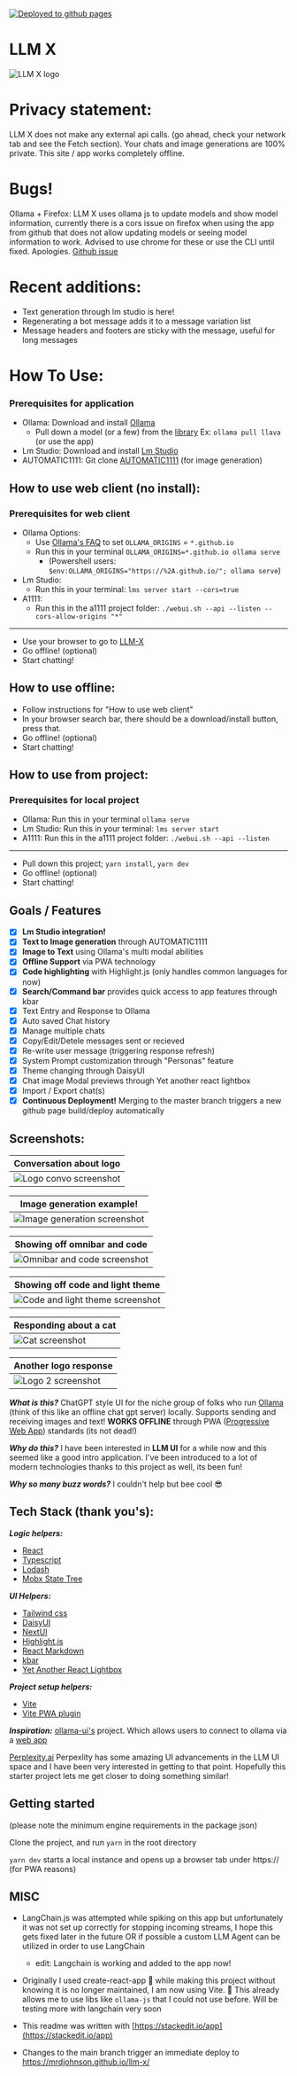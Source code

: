 [![Deployed to github pages](https://github.com/mrdjohnson/llm-x/actions/workflows/deploy_to_gh_pages.yml/badge.svg)](https://github.com/mrdjohnson/llm-x/actions/workflows/deploy_to_gh_pages.yml)

# LLM X

![LLM X logo](https://raw.githubusercontent.com/mrdjohnson/llm-X/main/public/LLMX.png)

# Privacy statement:

LLM X does not make any external api calls. (go ahead, check your network tab and see the Fetch section). Your chats and image generations are 100% private. This site / app works completely offline.

# Bugs!

Ollama + Firefox: LLM X uses ollama js to update models and show model information, currently there is a cors issue on firefox when using the app from github that does not allow updating models or seeing model information to work. Advised to use chrome for these or use the CLI until fixed. Apologies. [Github issue](https://github.com/ollama/ollama-js/issues/80)

# Recent additions:

- Text generation through lm studio is here! 
- Regenerating a bot message adds it to a message variation list
- Message headers and footers are sticky with the message, useful for long messages

# How To Use:

### Prerequisites for application

- Ollama: Download and install [Ollama](https://ollama.com/)
  - Pull down a model (or a few) from the [library](https://ollama.com/library) Ex: `ollama pull llava` (or use the app)
- Lm Studio:  Download and install [Lm Studio](https://lmstudio.ai/)
- AUTOMATIC1111: Git clone [AUTOMATIC1111](https://github.com/AUTOMATIC1111/stable-diffusion-webui?tab=readme-ov-file#installation-and-running) (for image generation)

## How to use web client (no install):

### Prerequisites for web client
- Ollama Options: 
  - Use [Ollama's FAQ](https://github.com/ollama/ollama/blob/main/docs/faq.md#how-do-i-configure-ollama-server) to set `OLLAMA_ORIGINS` = `*.github.io`
  - Run this in your terminal `OLLAMA_ORIGINS=*.github.io ollama serve`
    - (Powershell users: `$env:OLLAMA_ORIGINS="https://%2A.github.io/"; ollama serve`)
- Lm Studio:
  - Run this in your terminal: `lms server start --cors=true`
- A1111: 
  - Run this in the a1111 project folder: `./webui.sh --api --listen --cors-allow-origins "*"` 
---
- Use your browser to go to [LLM-X](https://mrdjohnson.github.io/llm-x/)
- Go offline! (optional)
- Start chatting!

## How to use offline:

- Follow instructions for "How to use web client"
- In your browser search bar, there should be a download/install button, press that.
- Go offline! (optional)
- Start chatting!

## How to use from project:

### Prerequisites for local project
- Ollama: Run this in your terminal `ollama serve`
- Lm Studio: Run this in your terminal: `lms server start`
- A1111: Run this in the a1111 project folder: `./webui.sh --api --listen` 
---

- Pull down this project; `yarn install`, `yarn dev`
- Go offline! (optional)
- Start chatting!

## Goals / Features

- [x] **Lm Studio integration!**
- [x] **Text to Image generation** through AUTOMATIC1111
- [x] **Image to Text** using Ollama's multi modal abilities
- [x] **Offline Support** via PWA technology
- [x] **Code highlighting** with Highlight.js (only handles common languages for now)
- [x] **Search/Command bar** provides quick access to app features through kbar
- [x] Text Entry and Response to Ollama
- [x] Auto saved Chat history
- [x] Manage multiple chats
- [x] Copy/Edit/Detele messages sent or recieved
- [x] Re-write user message (triggering response refresh)
- [x] System Prompt customization through "Personas" feature
- [x] Theme changing through DaisyUI
- [x] Chat image Modal previews through Yet another react lightbox
- [x] Import / Export chat(s)
- [x] **Continuous Deployment!** Merging to the master branch triggers a new github page build/deploy automatically

## Screenshots:

| Conversation about logo                                                                                                 |
| ----------------------------------------------------------------------------------------------------------------------- |
| ![Logo convo screenshot](https://raw.githubusercontent.com/mrdjohnson/llm-X/main/screenshots/Screenshot-logo-convo.png) |

| Image generation example!                                                                                                             |
| ------------------------------------------------------------------------------------------------------------------------------------- |
| ![Image generation screenshot](https://raw.githubusercontent.com/mrdjohnson/llm-X/main/screenshots/Screenshot-image-generation-1.png) |

| Showing off omnibar and code                                                                                                    |
| ------------------------------------------------------------------------------------------------------------------------------- |
| ![Omnibar and code screenshot](https://raw.githubusercontent.com/mrdjohnson/llm-X/main/screenshots/Screenshot-omnibar-code.png) |

| Showing off code and light theme                                                                                                  |
| --------------------------------------------------------------------------------------------------------------------------------- |
| ![Code and light theme screenshot](https://raw.githubusercontent.com/mrdjohnson/llm-X/main/screenshots/Screenshot-code-light.png) |

| Responding about a cat                                                                                    |
| --------------------------------------------------------------------------------------------------------- |
| ![Cat screenshot](https://raw.githubusercontent.com/mrdjohnson/llm-X/main/screenshots/Screenshot-cat.png) |

| Another logo response                                                                                           |
| --------------------------------------------------------------------------------------------------------------- |
| ![Logo 2 screenshot](https://raw.githubusercontent.com/mrdjohnson/llm-X/main/screenshots/Screenshot-logo-1.png) |

**_What is this?_**
ChatGPT style UI for the niche group of folks who run [Ollama](https://ollama.com/) (think of this like an offline chat gpt server) locally. Supports sending and receiving images and text!
**WORKS OFFLINE** through PWA ([Progressive Web App](https://web.dev/explore/progressive-web-apps)) standards (its not dead!)

**_Why do this?_**
I have been interested in **LLM UI** for a while now and this seemed like a good intro application.
I've been introduced to a lot of modern technologies thanks to this project as well, its been fun!

**_Why so many buzz words?_**
I couldn't help but bee cool 😎

## Tech Stack (thank you's):

**_Logic helpers:_**

- [React](https://react.dev/)
- [Typescript](https://www.typescriptlang.org/)
- [Lodash](https://lodash.com/docs/4.17.15)
- [Mobx State Tree](https://mobx-state-tree.js.org/intro/welcome)

**_UI Helpers:_**

- [Tailwind css](https://tailwindcss.com/)
- [DaisyUI](https://daisyui.com/)
- [NextUI](https://nextui.org/)
- [Highlight.js](https://www.npmjs.com/package/highlight.js)
- [React Markdown](https://www.npmjs.com/package/react-markdown)
- [kbar](https://www.npmjs.com/package/kbar)
- [Yet Another React Lightbox](https://yet-another-react-lightbox.com/)

**_Project setup helpers:_**

- [Vite](https://vitejs.dev/)
- [Vite PWA plugin](https://vite-pwa-org.netlify.app/)

**_Inspiration:_**
[ollama-ui's](https://github.com/ollama-ui/ollama-ui) project. Which allows users to connect to ollama via a [web app](https://ollama-ui.github.io/ollama-ui/)

[Perplexity.ai](https://www.perplexity.ai/) Perpexlity has some amazing UI advancements in the LLM UI space and I have been very interested in getting to that point. Hopefully this starter project lets me get closer to doing something similar!

## Getting started

(please note the minimum engine requirements in the package json)

Clone the project, and run `yarn` in the root directory

`yarn dev` starts a local instance and opens up a browser tab under https:// (for PWA reasons)

## MISC

- LangChain.js was attempted while spiking on this app but unfortunately it was not set up correctly for stopping incoming streams, I hope this gets fixed later in the future OR if possible a custom LLM Agent can be utilized in order to use LangChain

  - edit: Langchain is working and added to the app now!

- Originally I used create-react-app 👴 while making this project without knowing it is no longer maintained, I am now using Vite. 🤞 This already allows me to use libs like `ollama-js` that I could not use before. Will be testing more with langchain very soon

- This readme was written with [https://stackedit.io/app](https://stackedit.io/app)

- Changes to the main branch trigger an immediate deploy to https://mrdjohnson.github.io/llm-x/
